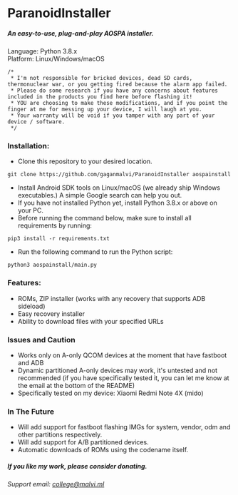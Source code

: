 # ParanoidInstaller
##### An easy-to-use, plug-and-play AOSPA installer.
Language: Python 3.8.x <br>
Platform: Linux/Windows/macOS
```
/*
 * I'm not responsible for bricked devices, dead SD cards, thermonuclear war, or you getting fired because the alarm app failed. 
 * Please do some research if you have any concerns about features included in the products you find here before flashing it! 
 * YOU are choosing to make these modifications, and if you point the finger at me for messing up your device, I will laugh at you. 
 * Your warranty will be void if you tamper with any part of your device / software.
 */
```
### Installation:
- Clone this repository to your desired location.
``` 
git clone https://github.com/gaganmalvi/ParanoidInstaller aospainstall
```
- Install Android SDK tools on Linux/macOS (we already ship Windows executables.) A simple Google search can help you out.
- If you have not installed Python yet, install Python 3.8.x or above on your PC.
- Before running the command below, make sure to install all requirements by running:
```
pip3 install -r requirements.txt
```
- Run the following command to run the Python script:
```
python3 aospainstall/main.py
```

### Features:
- ROMs, ZIP installer (works with any recovery that supports ADB sideload)
- Easy recovery installer
- Ability to download files with your specified URLs

### Issues and Caution
- Works only on A-only QCOM devices at the moment that have fastboot and ADB
- Dynamic partitioned A-only devices may work, it's untested and not recommended (if you have specifically tested it, you can let me know at the email at the bottom of the README)
- Specifically tested on my device: Xiaomi Redmi Note 4X (mido)

### In The Future
- Will add support for fastboot flashing IMGs for system, vendor, odm and other partitions respectively.
- Will add support for A/B partitioned devices.
- Automatic downloads of ROMs using the codename itself.

##### If you like my work, please consider donating. 
###### Support email: college@malvi.ml